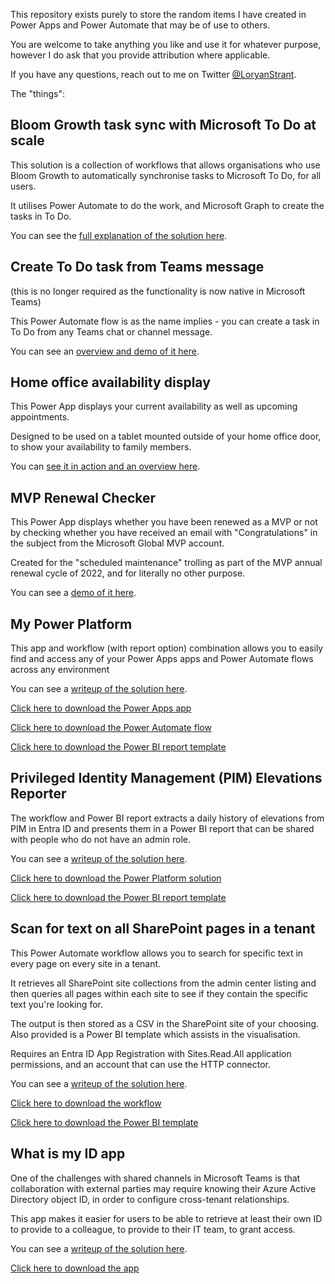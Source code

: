 This repository exists purely to store the random items I have created in Power Apps and Power Automate that may be of use to others.

You are welcome to take anything you like and use it for whatever purpose, however I do ask that you provide attribution where applicable.

If you have any questions, reach out to me on Twitter [@LoryanStrant](https://twitter.com/LoryanStrant).


The "things":


## Bloom Growth task sync with Microsoft To Do at scale

This solution is a collection of workflows that allows organisations who use Bloom Growth to automatically synchronise tasks to Microsoft To Do, for all users.

It utilises Power Automate to do the work, and Microsoft Graph to create the tasks in To Do.

You can see the [full explanation of the solution here](https://www.loryanstrant.com/2023/02/25/synchronising-tasks-at-scale-between-bloom-growth-and-microsoft-to-do/).



## Create To Do task from Teams message
(this is no longer required as the functionality is now native in Microsoft Teams)

This Power Automate flow is as the name implies - you can create a task in To Do from any Teams chat or channel message.

You can see an [overview and demo of it here](https://www.loryanstrant.com/2021/02/19/a-simple-workflow-to-create-a-to-do-task-from-microsoft-teams-messages/).



## Home office availability display

This Power App displays your current availability as well as upcoming appointments.

Designed to be used on a tablet mounted outside of your home office door, to show your availability to family members.

You can [see it in action and an overview here](https://www.loryanstrant.com/2021/03/27/build-your-own-home-office-room-display-system/).



## MVP Renewal Checker

This Power App displays whether you have been renewed as a MVP or not by checking whether you have received an email with "Congratulations" in the subject from the Microsoft Global MVP account.

Created for the "scheduled maintenance" trolling as part of the MVP annual renewal cycle of 2022, and for literally no other purpose.

You can see a [demo of it here](https://twitter.com/LoryanStrant/status/1543446263626354688).



## My Power Platform

This app and workflow (with report option) combination allows you to easily find and access any of your Power Apps apps and Power Automate flows across any environment

You can see a [writeup of the solution here](https://www.loryanstrant.com/2023/08/11/my-power-platform-finding-your-flows-and-apps-across-environments/).

[Click here to download the Power Apps app](https://github.com/loryanstrant/PowerThings/blob/main/MyPowerPlatform-App.zip)

[Click here to download the Power Automate flow](https://github.com/loryanstrant/PowerThings/blob/main/MyPowerPlatform-Flow.zip)

[Click here to download the Power BI report template](https://github.com/loryanstrant/PowerThings/blob/main/MyPowerPlatform-Flow.pbit)



## Privileged Identity Management (PIM) Elevations Reporter

The workflow and Power BI report extracts a daily history of elevations from PIM in Entra ID and presents them in a Power BI report that can be shared with people who do not have an admin role.

You can see a [writeup of the solution here](https://www.loryanstrant.com/2024/05/06/a-better-way-to-report-administrator-role-elevations-in-privileged-identity-management/).

[Click here to download the Power Platform solution](https://github.com/loryanstrant/PowerThings/blob/main/PIM-Elevations-Reporter.zip)

[Click here to download the Power BI report template](https://github.com/loryanstrant/PowerThings/blob/main/PIM-Elevations-Reporter.pbit)



## Scan for text on all SharePoint pages in a tenant

This Power Automate workflow allows you to search for specific text in every page on every site in a tenant.

It retrieves all SharePoint site collections from the admin center listing and then queries all pages within each site to see if they contain the specific text you're looking for.

The output is then stored as a CSV in the SharePoint site of your choosing. Also provided is a Power BI template which assists in the visualisation.

Requires an Entra ID App Registration with Sites.Read.All application permissions, and an account that can use the HTTP connector.

You can see a [writeup of the solution here](https://www.loryanstrant.com/2024/04/12/discover-embedded-stream-links-in-any-sharepoint-site-and-page/).

[Click here to download the workflow](https://github.com/loryanstrant/PowerThings/blob/main/ScanfortextonallSharePointpagesinatenant.zip)

[Click here to download the Power BI template](https://github.com/loryanstrant/PowerThings/blob/main/SharePoint_text_search_report.pbit)



## What is my ID app

One of the challenges with shared channels in Microsoft Teams is that collaboration with external parties may require knowing their Azure Active Directory object ID, in order to configure cross-tenant relationships.

This app makes it easier for users to be able to retrieve at least their own ID to provide to a colleague, to provide to their IT team, to grant access.

You can see a [writeup of the solution here](https://www.loryanstrant.com/2023/04/19/helping-users-access-external-shared-channels-in-microsoft-teams/).

[Click here to download the app](https://github.com/loryanstrant/PowerThings/blob/main/WhatismyIDapp.zip)
